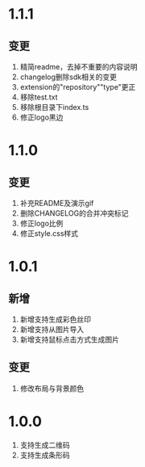 # 1.1.1

## 变更

1. 精简readme，去掉不重要的内容说明  
2. changelog删除sdk相关的变更
3. extension的"repository""type"更正
4. 移除test.txt
5. 移除根目录下index.ts
6. 修正logo黑边

# 1.1.0

## 变更

1. 补充README及演示gif  
2. 删除CHANGELOG的合并冲突标记  
3. 修正logo比例
4. 修正style.css样式


# 1.0.1

## 新增

1. 新增支持生成彩色丝印
2. 新增支持从图片导入
3. 新增支持鼠标点击方式生成图片

## 变更

1. 修改布局与背景颜色

# 1.0.0

1. 支持生成二维码
2. 支持生成条形码


